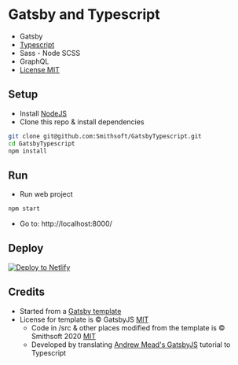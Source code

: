 # Gatsby and Typescript

* Gatsby
* [Typescript](https://www.typescriptlang.org/)
* Sass - Node SCSS
* GraphQL
* [License MIT](LICENSE)

## Setup

* Install [NodeJS](https://nodejs.dev/how-to-install-nodejs)
* Clone this repo & install dependencies

```bash
git clone git@github.com:Smithsoft/GatsbyTypescript.git
cd GatsbyTypescript
npm install
```

## Run

* Run web project

```bash
npm start
```

* Go to: http://localhost:8000/


## Deploy

[![Deploy to Netlify](https://www.netlify.com/img/deploy/button.svg)](https://app.netlify.com/start/deploy?repository=https://github.com/Smithsoft/GatsbyTypescript)


## Credits

* Started from a [Gatsby template](doc/README.md)
* License for template is © GatsbyJS [MIT](doc/LICENSE)
     * Code in /src & other places modified from the template is © Smithsoft 2020 [MIT](LICENSE)
     * Developed by translating [Andrew Mead's GatsbyJS](https://youtu.be/8t0vNu2fCCM) tutorial to Typescript